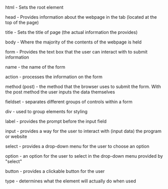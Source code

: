 html - Sets the root element

head - Provides information about the webpage in the tab (located at the top of the page)

title - Sets the title of page (the actual information the <head> provides)

body - Where the majority of the contents of the webpage is held

form - Provides the text box that the user can interact with to submit information

name - the name of the form

action - processes the information on the form

method (post) - the method that the browser uses to submit the form. With the post method the user inputs the data themselves

fieldset - separates different groups of controls within a form

div - used to group elements for styling

label - provides the prompt before the input field

input - provides a way for the user to interact with (input data) the program or website

select - provides a drop-down menu for the user to choose an option

option - an option for the user to select in the drop-down menu provided by "select"

button - provides a clickable button for the user

type - determines what the element will actually do when used
